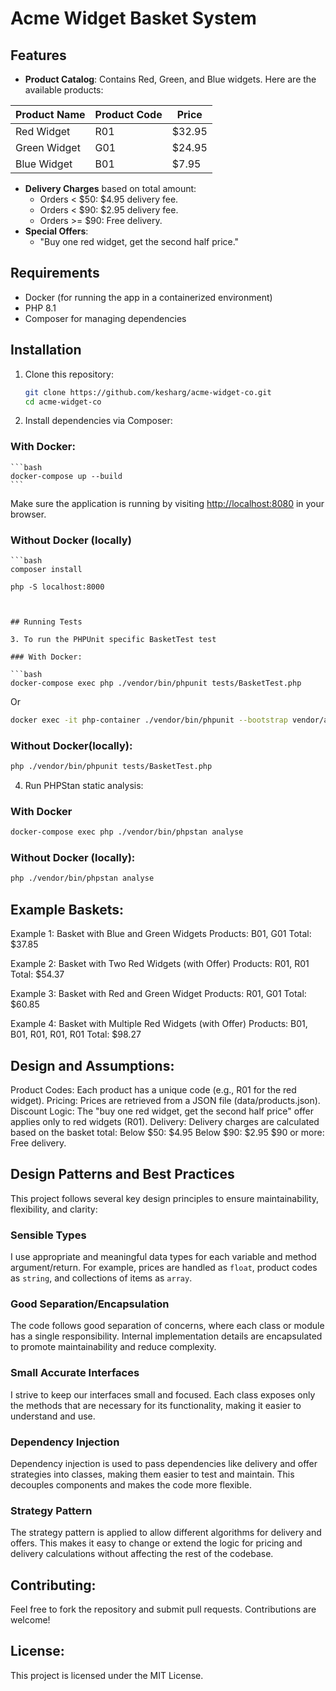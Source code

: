 # Acme Widget Basket System

## Features

- **Product Catalog**: Contains Red, Green, and Blue widgets.
  Here are the available products:

| **Product Name** | **Product Code** | **Price** |
| ---------------- | ---------------- | --------- |
| Red Widget       | R01              | $32.95    |
| Green Widget     | G01              | $24.95    |
| Blue Widget      | B01              | $7.95     |

- **Delivery Charges** based on total amount:
  - Orders < $50: $4.95 delivery fee.
  - Orders < $90: $2.95 delivery fee.
  - Orders >= $90: Free delivery.
- **Special Offers**:
  - "Buy one red widget, get the second half price."

## Requirements

- Docker (for running the app in a containerized environment)
- PHP 8.1
- Composer for managing dependencies

## Installation

1. Clone this repository:

   ```bash
   git clone https://github.com/kesharg/acme-widget-co.git
   cd acme-widget-co
   ```

2. Install dependencies via Composer:

### With Docker:

    ```bash
    docker-compose up --build
    ```

Make sure the application is running by visiting [http://localhost:8080](http://localhost:8080) in your browser.

### Without Docker (locally)

    ```bash
    composer install

    php -S localhost:8000

```


## Running Tests

3. To run the PHPUnit specific BasketTest test

### With Docker:

```bash
docker-compose exec php ./vendor/bin/phpunit tests/BasketTest.php

````

Or

```bash
docker exec -it php-container ./vendor/bin/phpunit --bootstrap vendor/autoload.php tests/BasketTest.php

```

### Without Docker(locally):

```bash
php ./vendor/bin/phpunit tests/BasketTest.php
```

4. Run PHPStan static analysis:

### With Docker

```bash
docker-compose exec php ./vendor/bin/phpstan analyse

```

### Without Docker (locally):

```bash
php ./vendor/bin/phpstan analyse

```
## Example Baskets:
Example 1: Basket with Blue and Green Widgets
Products: B01, G01
Total: $37.85

Example 2: Basket with Two Red Widgets (with Offer)
Products: R01, R01
Total: $54.37

Example 3: Basket with Red and Green Widget
Products: R01, G01
Total: $60.85

Example 4: Basket with Multiple Red Widgets (with Offer)
Products: B01, B01, R01, R01, R01
Total: $98.27

## Design and Assumptions:
Product Codes: Each product has a unique code (e.g., R01 for the red widget).
Pricing: Prices are retrieved from a JSON file (data/products.json).
Discount Logic: The "buy one red widget, get the second half price" offer applies only to red widgets (R01).
Delivery: Delivery charges are calculated based on the basket total:
Below $50: $4.95
Below $90: $2.95
$90 or more: Free delivery.
## Design Patterns and Best Practices

This project follows several key design principles to ensure maintainability, flexibility, and clarity:

### Sensible Types
I use appropriate and meaningful data types for each variable and method argument/return. For example, prices are handled as `float`, product codes as `string`, and collections of items as `array`.

### Good Separation/Encapsulation
The code follows good separation of concerns, where each class or module has a single responsibility. Internal implementation details are encapsulated to promote maintainability and reduce complexity.

### Small Accurate Interfaces
I strive to keep our interfaces small and focused. Each class exposes only the methods that are necessary for its functionality, making it easier to understand and use.

### Dependency Injection
Dependency injection is used to pass dependencies like delivery and offer strategies into classes, making them easier to test and maintain. This decouples components and makes the code more flexible.

### Strategy Pattern
The strategy pattern is applied to allow different algorithms for delivery and offers. This makes it easy to change or extend the logic for pricing and delivery calculations without affecting the rest of the codebase.

## Contributing:
Feel free to fork the repository and submit pull requests. Contributions are welcome!

## License:
This project is licensed under the MIT License.
```

